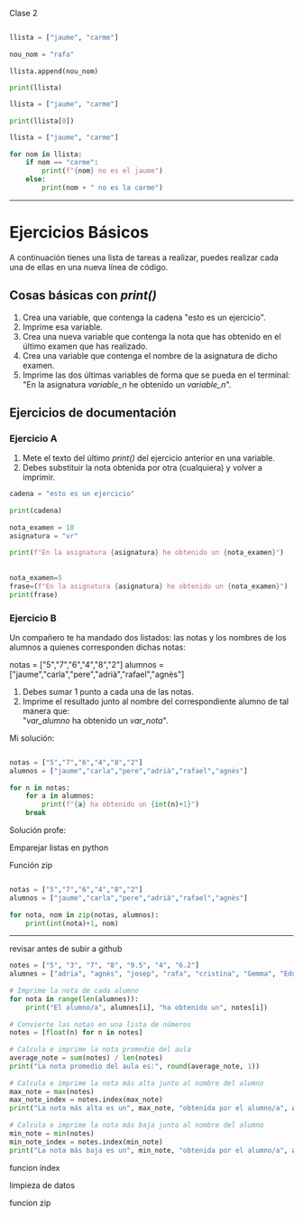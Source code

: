 Clase 2

```python

llista = ["jaume", "carme"]  
  
nou_nom = "rafa"  
  
llista.append(nou_nom)  
  
print(llista)

```


```python
llista = ["jaume", "carme"]  
  
print(llista[0])

```


```python
llista = ["jaume", "carme"]  
  
for nom in llista:  
    if nom == "carme":  
        print(f"{nom} no es el jaume")  
    else:  
        print(nom + " no es la carme")

```


----

# Ejercicios Básicos

A continuación tienes una lista de tareas a realizar, puedes realizar cada una de ellas en una nueva línea de código.

## Cosas básicas con _print()_

1.  Crea una variable, que contenga la cadena "esto es un ejercicio".
2.  Imprime esa variable.
3.  Crea una nueva variable que contenga la nota que has obtenido en el último examen que has realizado.
4.  Crea una variable que contenga el nombre de la asignatura de dicho examen.
5.  Imprime las dos últimas variables de forma que se pueda en el terminal: "En la asignatura _variable_n_ he obtenido un _variable_n_".


## Ejercicios de documentación

### Ejercicio A

1.  Mete el texto del último _print()_ del ejercicio anterior en una variable.
2.  Debes substituir la nota obtenida por otra (cualquiera) y volver a imprimir.

```python
cadena = "esto es un ejercicio"  
  
print(cadena)  
  
nota_examen = 10  
asignatura = "vr"  
  
print(f"En la asignatura {asignatura} he obtenido un {nota_examen}")  
  
  
nota_examen=5  
frase=(f"En la asignatura {asignatura} he obtenido un {nota_examen}")  
print(frase)
```



### Ejercicio B

Un compañero te ha mandado dos listados: las notas y los nombres de los alumnos a quienes corresponden dichas notas:

notas = ["5","7","6","4","8","2"]
alumnos = ["jaume","carla","pere","adrià","rafael","agnès"]

1.  Debes sumar 1 punto a cada una de las notas.
2.  Imprime el resultado junto al nombre del correspondiente alumno de tal manera que:  
    "_var_alumno_ ha obtenido un _var_nota_".


Mi solución:
```python

notas = ["5","7","6","4","8","2"]  
alumnos = ["jaume","carla","pere","adrià","rafael","agnès"]  
  
for n in notas:  
    for a in alumnos:  
        print(f"{a} ha obtenido un {int(n)+1}")  
    break
```

Solución profe:

Emparejar listas en python

Función zip

```python

notas = ["5","7","6","4","8","2"]  
alumnos = ["jaume","carla","pere","adrià","rafael","agnès"]  
  
for nota, nom in zip(notas, alumnos):  
    print(int(nota)+1, nom)

```



----

revisar antes de subir a github


```python
notes = ["5", "3", "7", "8", "9.5", "4", "6.2"]  
alumnes = ["adria", "agnès", "josep", "rafa", "cristina", "Gemma", "Eduard"]  
  
# Imprime la nota de cada alumno  
for nota in range(len(alumnes)):  
    print("El alumno/a", alumnes[i], "ha obtenido un", notes[i])  
  
# Convierte las notas en una lista de números  
notes = [float(n) for n in notes]  
  
# Calcula e imprime la nota promedio del aula  
average_note = sum(notes) / len(notes)  
print("La nota promedio del aula es:", round(average_note, 1))  
  
# Calcula e imprime la nota más alta junto al nombre del alumno  
max_note = max(notes)  
max_note_index = notes.index(max_note)  
print("La nota más alta es un", max_note, "obtenida por el alumno/a", alumnes[max_note_index])  
  
# Calcula e imprime la nota más baja junto al nombre del alumno  
min_note = min(notes)  
min_note_index = notes.index(min_note)  
print("La nota más baja es un", min_note, "obtenida por el alumno/a", alumnes[min_note_index])

```


funcion index

limpieza de datos

funcion zip

